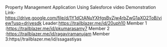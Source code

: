 Property Management Application Using Salesforce
video Demonstration Link-https://drive.google.com/file/d/1Y1dCtANuYXHgsBvZjw4rbZwG1aXO2ToB/view?usp=drivesdk
Leader:https://trailblazer.me/id/20uph10
Member 1 :https://trailblazer.me/id/pkumarasamy7
Member 2 :https://trailblazer.me/id/ragaviramanujam
Member 3:https//trailblazer.me/id/ssagastiyas
